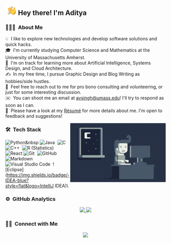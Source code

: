 <img alt="Night Coding" src="./pic/Hand%20Wave.gif" width='40' align="left"/><h2>Hey there! I'm Aditya</h2>

<!-- ## 👋 &nbsp;Hey there! I'm guoyuanchao1202 -->

### 👨🏻‍💻 &nbsp;About Me

💡 &nbsp;I like to explore new technologies and develop software solutions and quick hacks.\
🎓 &nbsp;I'm currently studying Computer Science and Mathematics at the University of Massachusetts Amherst.\
🌱 &nbsp;I'm on track for learning more about Artificial Intelligence, Systems Design, and Cloud Architecture.\
✍️ &nbsp;In my free time, I pursue Graphic Design and Blog Writing as hobbies/side hustles.\
💬 &nbsp;Feel free to reach out to me for pro bono consulting and volunteering, or just for some interesting discussion.\
✉️ &nbsp;You can shoot me an email at avsingh@umass.edu! I'll try to respond as soon as I can.\
📄 &nbsp;Please have a look at my [Résumé](https://www.adityavsingh.com/resume.html) for more details about me. I'm open to feedback and suggestions!

<img alt="Night Coding" src="https://raw.githubusercontent.com/guoyuanchao1202/guoyuanchao1202/master/pic/Night-Coding.gif" align="right"/>

### 🛠 &nbsp;Tech Stack

![Python](https://img.shields.io/badge/-GoLang-blue?style=flat&logo=00ADD8)&nbsp
![Java](https://img.shields.io/badge/-Java-05122A?style=flat&logo=Java&logoColor=FFA518)&nbsp;
![C](https://img.shields.io/badge/-C-05122A?style=flat&logo=C&logoColor=A8B9CC)&nbsp;
![C++](https://img.shields.io/badge/-C++-05122A?style=flat&logo=C%2B%2B&logoColor=00599C)&nbsp;
![R (Statistics)](https://img.shields.io/badge/-R-05122A?style=flat&logo=R&logoColor=276DC3)\
![React](https://img.shields.io/badge/-GoLand-05122A?style=flat&logo=JetBrains)
![Git](https://img.shields.io/badge/-Git-05122A?style=flat&logo=git)&nbsp;
![GitHub](https://img.shields.io/badge/-GitHub-05122A?style=flat&logo=github)&nbsp;
![Markdown](https://img.shields.io/badge/-Markdown-05122A?style=flat&logo=markdown)\
![Visual Studio Code](https://img.shields.io/badge/-Visual%20Studio%20Code-05122A?style=flat&logo=visual-studio-code&logoColor=007ACC)&nbsp;
![Eclipse](https://img.shields.io/badge/-IDEA-blue?style=flat&logo=IntelliJ IDEA)\

### ⚙️ &nbsp;GitHub Analytics

<p align="center">
<a href="https://github.com/guoyuanchao1202">
  <img height="180em" src="https://github-readme-stats-eight-theta.vercel.app/api?username=guoyuanchao1202&show_icons=true&theme=algolia&include_all_commits=true&count_private=true"/>
  <img height="180em" src="https://github-readme-stats-eight-theta.vercel.app/api/top-langs/?username=guoyuanchao1202&layout=compact&langs_count=8&theme=algolia"/>
</a>
</p>


### 🤝🏻 &nbsp;Connect with Me

<p align="center">
<a href="https://www.bytes.xin/"><img src="https://img.shields.io/badge/-@Guoyuanchao1202-BD081C?style=flat&logo=Pinterest&logoColor=white"/></a>
</p>

